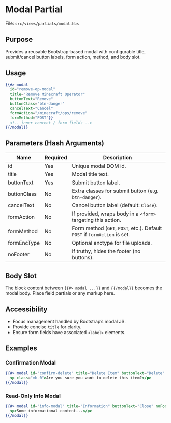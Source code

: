 # Modal Partial

File: `src/views/partials/modal.hbs`

## Purpose

Provides a reusable Bootstrap-based modal with configurable title, submit/cancel button labels, form action, method, and body slot.

## Usage

``` hbs
{{#> modal 
  id="remove-op-modal"
  title="Remove Minecraft Operator"
  buttonText="Remove"
  buttonClass="btn-danger"
  cancelText="Cancel"
  formAction="/minecraft/ops/remove"
  formMethod="POST"}}
  <!-- inner content / form fields -->
{{/modal}}
```

## Parameters (Hash Arguments)

| Name | Required | Description |
|------|----------|-------------|
| id | Yes | Unique modal DOM id. |
| title | Yes | Modal title text. |
| buttonText | Yes | Submit button label. |
| buttonClass | No | Extra classes for submit button (e.g. `btn-danger`). |
| cancelText | No | Cancel button label (default: `Close`). |
| formAction | No | If provided, wraps body in a `<form>` targeting this action. |
| formMethod | No | Form method (`GET`, `POST`, etc.). Default `POST` if `formAction` is set. |
| formEncType | No | Optional enctype for file uploads. |
| noFooter | No | If truthy, hides the footer (no buttons). |

## Body Slot

The block content between `{{#> modal ...}}` and `{{/modal}}` becomes the modal body. Place field partials or any markup here.

## Accessibility

- Focus management handled by Bootstrap’s modal JS.
- Provide concise `title` for clarity.
- Ensure form fields have associated `<label>` elements.

## Examples

### Confirmation Modal

``` hbs
{{#> modal id="confirm-delete" title="Delete Item" buttonText="Delete" buttonClass="btn-danger" formAction="/items/123?_method=DELETE"}}
  <p class="mb-0">Are you sure you want to delete this item?</p>
{{/modal}}
```

### Read-Only Info Modal

``` hbs
{{#> modal id="info-modal" title="Information" buttonText="Close" noFooter=true}}
  <p>Some informational content...</p>
{{/modal}}
```
